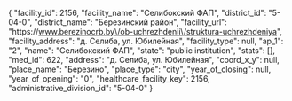 {
    "facility_id": 2156,
    "facility_name": "Селибокский ФАП",
    "district_id": "5-04-0",
    "district_name": "Березинский район",
    "facility_url": "https:\/\/www.berezinocrb.by\/ob-uchrezhdenii\/struktura-uchrezhdeniya",
    "facility_address": "д. Селиба, ул. Юбилейная",
    "facility_type": null,
    "ap_1": "2",
    "name": "Селибокский ФАП",
    "state": "public institution",
    "stats": [],
    "med_id": 622,
    "address": "д. Селиба, ул. Юбилейная",
    "coord_x_y": null,
    "place_name": "Березино",
    "place_type": "city",
    "year_of_closing": null,
    "year_of_opening": "0",
    "healthcare_facility_key": 2156,
    "administrative_division_id": "5-04-0"
}